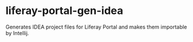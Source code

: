 # liferay-portal-gen-idea
Generates IDEA project files for Liferay Portal and makes them importable by Intellij.
